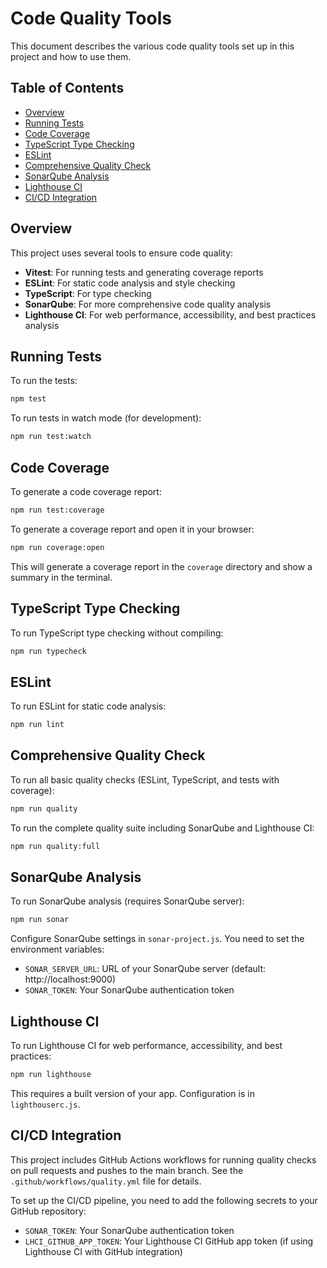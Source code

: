 # Code Quality Tools

This document describes the various code quality tools set up in this project and how to use them.

## Table of Contents

- [Overview](#overview)
- [Running Tests](#running-tests)
- [Code Coverage](#code-coverage)
- [TypeScript Type Checking](#typescript-type-checking)
- [ESLint](#eslint)
- [Comprehensive Quality Check](#comprehensive-quality-check)
- [SonarQube Analysis](#sonarqube-analysis)
- [Lighthouse CI](#lighthouse-ci)
- [CI/CD Integration](#cicd-integration)

## Overview

This project uses several tools to ensure code quality:

- **Vitest**: For running tests and generating coverage reports
- **ESLint**: For static code analysis and style checking
- **TypeScript**: For type checking
- **SonarQube**: For more comprehensive code quality analysis
- **Lighthouse CI**: For web performance, accessibility, and best practices analysis

## Running Tests

To run the tests:

```bash
npm test
```

To run tests in watch mode (for development):

```bash
npm run test:watch
```

## Code Coverage

To generate a code coverage report:

```bash
npm run test:coverage
```

To generate a coverage report and open it in your browser:

```bash
npm run coverage:open
```

This will generate a coverage report in the `coverage` directory and show a summary in the terminal.

## TypeScript Type Checking

To run TypeScript type checking without compiling:

```bash
npm run typecheck
```

## ESLint

To run ESLint for static code analysis:

```bash
npm run lint
```

## Comprehensive Quality Check

To run all basic quality checks (ESLint, TypeScript, and tests with coverage):

```bash
npm run quality
```

To run the complete quality suite including SonarQube and Lighthouse CI:

```bash
npm run quality:full
```

## SonarQube Analysis

To run SonarQube analysis (requires SonarQube server):

```bash
npm run sonar
```

Configure SonarQube settings in `sonar-project.js`. You need to set the environment variables:

- `SONAR_SERVER_URL`: URL of your SonarQube server (default: http://localhost:9000)
- `SONAR_TOKEN`: Your SonarQube authentication token

## Lighthouse CI

To run Lighthouse CI for web performance, accessibility, and best practices:

```bash
npm run lighthouse
```

This requires a built version of your app. Configuration is in `lighthouserc.js`.

## CI/CD Integration

This project includes GitHub Actions workflows for running quality checks on pull requests and pushes to the main branch. See the `.github/workflows/quality.yml` file for details.

To set up the CI/CD pipeline, you need to add the following secrets to your GitHub repository:

- `SONAR_TOKEN`: Your SonarQube authentication token
- `LHCI_GITHUB_APP_TOKEN`: Your Lighthouse CI GitHub app token (if using Lighthouse CI with GitHub integration) 